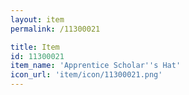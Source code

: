 ```yaml
---
layout: item
permalink: /11300021

title: Item
id: 11300021
item_name: 'Apprentice Scholar''s Hat'
icon_url: 'item/icon/11300021.png'
---
```

